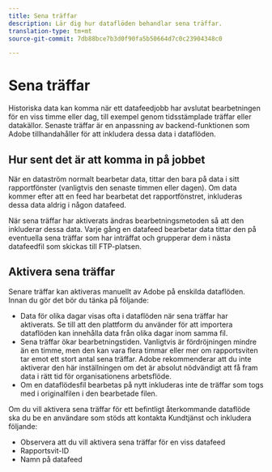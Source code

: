 ```yaml
---
title: Sena träffar
description: Lär dig hur dataflöden behandlar sena träffar.
translation-type: tm+mt
source-git-commit: 7db88bce7b3d0f90fa5b50664d7c0c23904348c0

---
```



# Sena träffar

Historiska data kan komma när ett datafeedjobb har avslutat bearbetningen för en viss timme eller dag, till exempel genom tidsstämplade träffar eller datakällor. Senaste träffar är en anpassning av backend-funktionen som Adobe tillhandahåller för att inkludera dessa data i dataflöden.

## Hur sent det är att komma in på jobbet

När en dataström normalt bearbetar data, tittar den bara på data i sitt rapportfönster (vanligtvis den senaste timmen eller dagen). Om data kommer efter att en feed har bearbetat det rapportfönstret, inkluderas dessa data aldrig i någon datafeed.

När sena träffar har aktiverats ändras bearbetningsmetoden så att den inkluderar dessa data. Varje gång en datafeed bearbetar data tittar den på eventuella sena träffar som har inträffat och grupperar dem i nästa datafeedfil som skickas till FTP-platsen.

## Aktivera sena träffar

Senare träffar kan aktiveras manuellt av Adobe på enskilda dataflöden. Innan du gör det bör du tänka på följande:

* Data för olika dagar visas ofta i dataflöden när sena träffar har aktiverats. Se till att den plattform du använder för att importera dataflöden kan innehålla data från olika dagar inom samma fil.
* Sena träffar ökar bearbetningstiden. Vanligtvis är fördröjningen mindre än en timme, men den kan vara flera timmar eller mer om rapportsviten tar emot ett stort antal sena träffar. Adobe rekommenderar att du inte aktiverar den här inställningen om det är absolut nödvändigt att få fram data i rätt tid för organisationens arbetsflöde.
* Om en dataflödesfil bearbetas på nytt inkluderas inte de träffar som togs med i originalfilen i den bearbetade filen.

Om du vill aktivera sena träffar för ett befintligt återkommande dataflöde ska du be en användare som stöds att kontakta Kundtjänst och inkludera följande:

* Observera att du vill aktivera sena träffar för en viss datafeed
* Rapportsvit-ID
* Namn på datafeed
